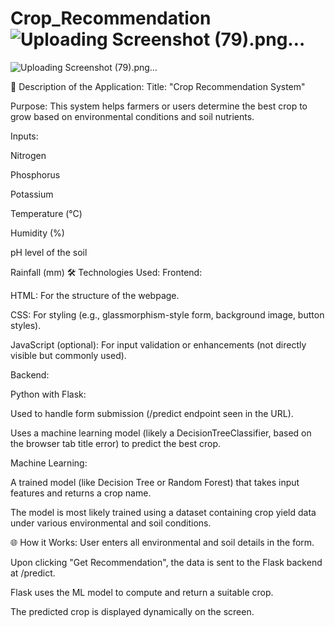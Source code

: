 # Crop_Recommendation![Uploading Screenshot (79).png…]()

![Uploading Screenshot (79).png…]()


🌱 Description of the Application:
Title: "Crop Recommendation System"

Purpose: This system helps farmers or users determine the best crop to grow based on environmental conditions and soil nutrients.

Inputs:

Nitrogen

Phosphorus

Potassium

Temperature (°C)

Humidity (%)

pH level of the soil

Rainfall (mm)
🛠 Technologies Used:
Frontend:

HTML: For the structure of the webpage.

CSS: For styling (e.g., glassmorphism-style form, background image, button styles).

JavaScript (optional): For input validation or enhancements (not directly visible but commonly used).

Backend:

Python with Flask:

Used to handle form submission (/predict endpoint seen in the URL).

Uses a machine learning model (likely a DecisionTreeClassifier, based on the browser tab title error) to predict the best crop.

Machine Learning:

A trained model (like Decision Tree or Random Forest) that takes input features and returns a crop name.

The model is most likely trained using a dataset containing crop yield data under various environmental and soil conditions.

🌐 How it Works:
User enters all environmental and soil details in the form.

Upon clicking "Get Recommendation", the data is sent to the Flask backend at /predict.

Flask uses the ML model to compute and return a suitable crop.

The predicted crop is displayed dynamically on the screen.

